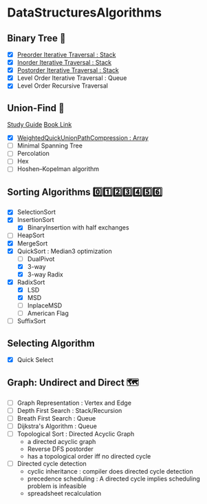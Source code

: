# DataStructuresAlgorithms
## Binary Tree  :evergreen_tree: 
- [x] [Preorder Iterative Traversal : Stack](https://github.com/j-dong-cs/DataStructuresAlgorithms/blob/master/DataStructuresAlgorithms/BinaryTreeIterativeTraversal.cs)
- [x] [Inorder Iterative Traversal : Stack](https://github.com/j-dong-cs/DataStructuresAlgorithms/blob/master/DataStructuresAlgorithms/BinaryTreeIterativeTraversal.cs)
- [x] [Postorder Iterative Traversal : Stack](https://github.com/j-dong-cs/DataStructuresAlgorithms/blob/master/DataStructuresAlgorithms/BinaryTreeIterativeTraversal.cs)
- [x] Level Order Iterative Traversal : Queue
- [x] Level Order Recursive Traversal

## Union-Find :rocket:
[Study Guide](https://www.cs.princeton.edu/courses/archive/fall19/cos226/lectures/study/15UnionFind.html)
[Book Link](https://algs4.cs.princeton.edu/15uf/)
- [x] [WeightedQuickUnionPathCompression : Array](https://github.com/j-dong-cs/DataStructuresAlgorithms/blob/master/DataStructuresAlgorithms/WeightedQuickUnionPathCompressionUF.cs)
- [ ] Minimal Spanning Tree
- [ ] Percolation
- [ ] Hex
- [ ] Hoshen–Kopelman algorithm

## Sorting Algorithms :zero::one::two::three::four::five::six:
- [x] SelectionSort
- [x] InsertionSort
  - [x] BinaryInsertion with half exchanges
- [ ] HeapSort
- [x] MergeSort
- [x] QuickSort : Median3 optimization
  - [ ] DualPivot
  - [x] 3-way
  - [x] 3-way Radix
- [x] RadixSort
  - [x] LSD 
  - [x] MSD
  - [ ] InplaceMSD
  - [ ] American Flag
- [ ] SuffixSort

## Selecting Algorithm
- [x] Quick Select

## Graph: Undirect and Direct :world_map:	
- [ ] Graph Representation : Vertex and Edge
- [ ] Depth First Search : Stack/Recursion
- [ ] Breath First Search : Queue
- [ ] Dijkstra's Algorithm : Queue
- [ ] Topological Sort : Directed Acyclic Graph
  - a directed acyclic graph
  - Reverse DFS postorder
  - has a topological order iff no directed cycle
- [ ] Directed cycle detection 
  - cyclic inheritance : compiler does directed cycle detection
  - precedence scheduling : A directed cycle implies scheduling problem is infeasible
  - spreadsheet recalculation
